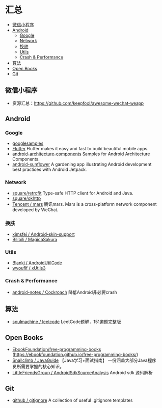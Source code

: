 # 汇总

* [微信小程序](#微信小程序)
* [Android](#android)
  * [Google](#google)
  * [Network](#network)
  * [换肤](#换肤)
  * [Utils](#utils)
  * [Crash & Performance](#crash--performance)
* [算法](#算法)
* [Open Books](#open-books)
* [Git](#git)

## 微信小程序
* 资源汇总：https://github.com/keepfool/awesome-wechat-weapp

## Android

### Google
* [googlesamples](https://github.com/googlesamples)
* [Flutter](https://github.com/flutter/flutter) Flutter makes it easy and fast to build beautiful mobile apps.
* [android-architecture-components](https://github.com/googlesamples/android-architecture-components) Samples for Android Architecture Components.
* [android-sunflower](https://github.com/googlesamples/android-sunflower) A gardening app illustrating Android development best practices with Android Jetpack.
### Network
* [square/retrofit](https://github.com/square/retrofit) Type-safe HTTP client for Android and Java.
* [square/okhttp](https://github.com/square/okhttp)
* [Tencent / mars](https://github.com/Tencent/mars) 腾讯mars. Mars is a cross-platform network component developed by WeChat.
### 换肤
* [ximsfei / Android-skin-support](https://github.com/ximsfei/Android-skin-support) 
* [Bilibili / MagicaSakura](https://github.com/Bilibili/MagicaSakura)
### Utils
* [Blankj / AndroidUtilCode](https://github.com/Blankj/AndroidUtilCode)
* [wyouflf / xUtils3](https://github.com/wyouflf/xUtils3)
### Crash & Performance
* [android-notes / Cockroach](https://github.com/android-notes/Cockroach) 降低Android非必要crash

## 算法
* [soulmachine / leetcode](https://github.com/soulmachine/leetcode) LeetCode题解，151道题完整版

## Open Books
* [EbookFoundation/free-programming-books](https://github.com/EbookFoundation/free-programming-books) (https://ebookfoundation.github.io/free-programming-books/)
* [Snailclimb / JavaGuide](https://github.com/Snailclimb/JavaGuide) 【Java学习+面试指南】 一份涵盖大部分Java程序员所需要掌握的核心知识。
* [LittleFriendsGroup / AndroidSdkSourceAnalysis](https://github.com/LittleFriendsGroup/AndroidSdkSourceAnalysis) Android sdk 源码解析

## Git
* [github / gitignore](https://github.com/github/gitignore) A collection of useful .gitignore templates
